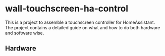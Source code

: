 # wall-touchscreen-ha-control
This is a project to assemble a touchscreen controller for HomeAssistant. The project contains a detailed guide on what and how to do both hardware and software wise.

## Hardware
